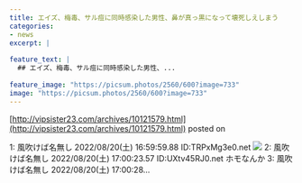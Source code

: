 ```yaml
---
title: エイズ、梅毒、サル痘に同時感染した男性、鼻が真っ黒になって壊死しえしまう
categories:
- news
excerpt: |
  
feature_text: |
  ## エイズ、梅毒、サル痘に同時感染した男性、...
  
feature_image: "https://picsum.photos/2560/600?image=733"
image: "https://picsum.photos/2560/600?image=733"
---
```


[http://vipsister23.com/archives/10121579.html](http://vipsister23.com/archives/10121579.html)
posted on 

<!--more-->

1: 風吹けば名無し 2022/08/20(土) 16:59:59.88 ID:TRPxMg3e0.net ![](https://livedoor.blogimg.jp/vipsister23/imgs/b/2/b2500435-s.jpg) 2: 風吹けば名無し 2022/08/20(土) 17:00:23.57 ID:UXtv45RJ0.net ホモなんか 3: 風吹けば名無し 2022/08/20(土) 17:00:28...
